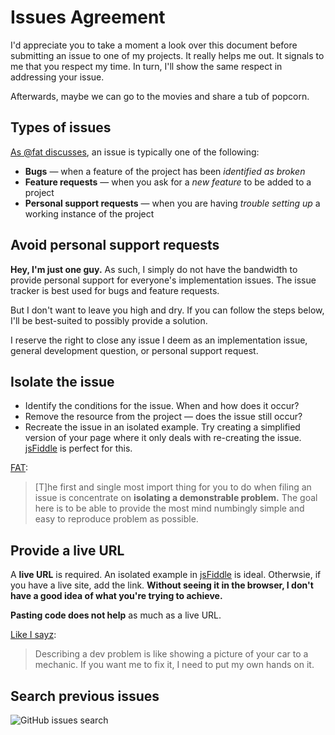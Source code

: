 # Issues Agreement

I'd appreciate you to take a moment a look over this document before submitting an issue to one of my projects. It really helps me out. It signals to me that you respect my time. In turn, I'll show the same respect in addressing your issue.

Afterwards, maybe we can go to the movies and share a tub of popcorn.

## Types of issues <a name="types-of-issues"></a>

[As @fat discusses](http://wordsbyf.at/2012/02/13/creating-issues/), an issue is typically one of the following:

+ **Bugs** &mdash; when a feature of the project has been _identified as broken_
+ **Feature requests** &mdash; when you ask for a _new feature_ to be added to a project
+ **Personal support requests** &mdash; when you are having _trouble setting up_ a working instance of the project

## Avoid personal support requests <a name="personal-support-requests"></a>

**Hey, I'm just one guy.** As such, I simply do not have the bandwidth to provide personal support for everyone's implementation issues. The issue tracker is best used for bugs and feature requests. 

But I don't want to leave you high and dry. If you can follow the steps below, I'll be best-suited to possibly provide a solution.

I reserve the right to close any issue I deem as an implementation issue, general development question, or personal support request.

## Isolate the issue <a name="isolate"></a>

+ Identify the conditions for the issue. When and how does it occur?
+ Remove the resource from the project &mdash; does the issue still occur?
+ Recreate the issue in an isolated example. Try creating a simplified version of your page where it only deals with re-creating the issue. [jsFiddle](http://jsfiddle.net/) is perfect for this.

[FAT](http://wordsbyf.at/2012/02/13/creating-issues/):

> [T]he first and single most import thing for you to do when filing an issue is concentrate on **isolating a demonstrable problem.** The goal here is to be able to provide the most mind numbingly simple and easy to reproduce problem as possible.

## Provide a live URL <a name="live-url"></a>

A **live URL** is required. An isolated example in [jsFiddle](http://jsfiddle.net) is ideal. Otherwsie, if you have a live site, add the link. **Without seeing it in the browser, I don't have a good idea of what you're trying to achieve.**

**Pasting code does not help** as much as a live URL.

[Like I sayz](http://twitter.com/desandro/status/105371678204366848):

> Describing a dev problem is like showing a picture of your car to a mechanic. If you want me to fix it, I need to put my own hands on it. 

## Search previous issues <a name="search-previous"></a>

![GitHub issues search](http://i.imgur.com/ARPfv.png)


